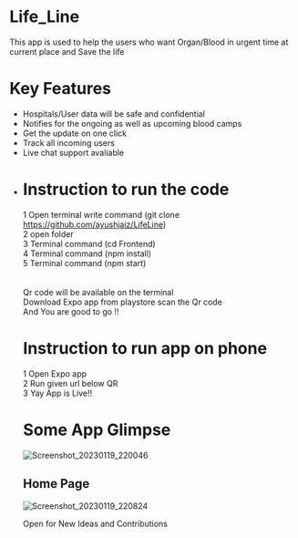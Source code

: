 # Life_Line

This app is used to help the users who want Organ/Blood in urgent time at current place and Save the life

# Key Features

<ul>
<li>Hospitals/User data will be safe and confidential</li>
<li>Notifies for the ongoing as well as upcoming blood camps</li>
<li>Get the update on one click</li>
<li>Track all incoming users</li>
<li>Live chat support avaliable<li>

# Instruction to run the code

1 Open terminal write command (git clone https://github.com/ayushjaiz/LifeLine)</br>
2 open folder</br>
3 Terminal command (cd Frontend)</br>
4 Terminal command (npm install)</br>
5 Terminal command (npm start)</br>
</br>
</br>
Qr code will be available on the terminal</br>
Download Expo app from playstore scan the Qr code </br>
And You are good to go !!
</br>

# Instruction to run app on phone

1 Open Expo app</br>
2 Run given url below QR</br>
3 Yay App is Live!!

# Some App Glimpse

![Screenshot_20230119_220046](https://user-images.githubusercontent.com/95367416/213506557-b2585486-3397-4047-acf2-fe3e3a42364c.png)

## Home Page

![Screenshot_20230119_220824](https://user-images.githubusercontent.com/95367416/213506685-aff5f559-c626-43f0-9c71-3830ce1afcff.png)

Open for New Ideas and Contributions
